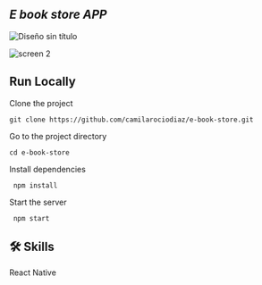 ## <em> E book store APP </em>

![Diseño sin título](https://user-images.githubusercontent.com/88467842/201225292-d5535dca-288d-4d88-8ab5-4f2994938c88.jpeg)


![screen 2](https://user-images.githubusercontent.com/88467842/201225552-c2c347b8-d227-4bf4-8abe-5967a7201fec.jpeg)


<h2> Run Locally </h2> 

Clone the project
```
git clone https://github.com/camilarociodiaz/e-book-store.git
```
Go to the project directory
```
cd e-book-store
```
Install dependencies
```
 npm install
 ```
Start the server
```
 npm start
 ```
 
<h2> 🛠 Skills</h2> 
React Native
